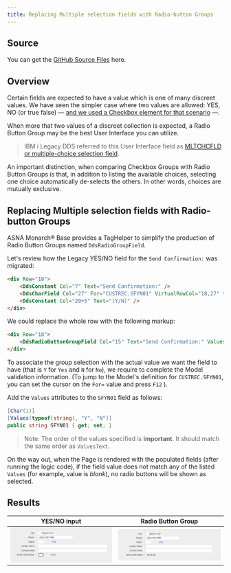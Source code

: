 ```yaml
---
title: Replacing Multiple selection fields with Radio-button Groups
---
```

## Source

You can get the [GitHub Source Files](https://github.com/asnaqsys-examples/sunfarm-ui-enhancements) here.

## Overview

Certain fields are expected to have a value which is one of many discreet values. We have seen the simpler case where two values are allowed: YES, NO (or true false) — [and we used a Checkbox element for that scenario](./enhance-replace-yesno-checkboxes.html) —.

When more that two values of a discreet collection is expected, a Radio Button Group may be the best User Interface you can utilize.

>IBM i Legacy DDS referred to this User Interface field as [MLTCHCFLD or multiple-choice selection field](https://www.ibm.com/docs/en/i/7.5?topic=dkedfp4t8-mltchcfld-multiple-choice-selection-field-keyword-display-files).

An important distinction, when comparing Checkbox Groups with Radio Button Groups is that, in addition to listing the available choices, selecting one choice automatically de-selects the others. In other words, choices are mutually exclusive.

## Replacing Multiple selection fields with Radio-button Groups

ASNA Monarch® Base provides a TagHelper to simplify the production of Radio Button Groups named `DdsRadioGroupField`.

Let's review how the Legacy YES/NO field for the `Send Confirmation:` was migrated:

```html
<div Row="18">
    <DdsConstant Col="7" Text="Send Confirmation:" />
    <DdsCharField Col="27" For="CUSTREC.SFYN01" VirtualRowCol="18,27" tabIndex=@pageTabIndex++ />
    <DdsConstant Col="29+5" Text="(Y/N)" />
</div>
```

We could replace the whole row with the following markup:


```html
<div Row="18">
    <DdsRadioButtonGroupField Col="15" Text="Send Confirmation:" ValuesText="'Yes','No'" For="CUSTREC.SFYN01" VirtualRowCol="18,27" />
</div>
```

To associate the group selection with the actual value we want the field to have (that is `Y` for `Yes` and `N` for `No`), we require to complete the Model validation information. (To jump to the Model's definition for `CUSTREC.SFYN01`, you can set the cursor on the `For=` value and press `F12` ).

Add the `Values` attributes to the `SFYN01` field as follows:

```cs
[Char(1)]
[Values(typeof(string), "Y", "N")]
public string SFYN01 { get; set; }
```

>Note: The order of the values specified is **important**. It should match the same order as `ValuesText`.

On the way out, when the Page is rendered with the populated fields (after running the logic code), if the field value does not match any of the listed `Values` (for example, value is *blank*), no radio buttons will be shown as selected.

## Results

| YES/NO input | Radio Button Group |
| :-: | :-: |
| ![YES/NO input](./images/replace-yes-no-with-checkbox-before.png) | ![Checkbox](./images/replace-yes-no-with-radio-group-after.png) |
